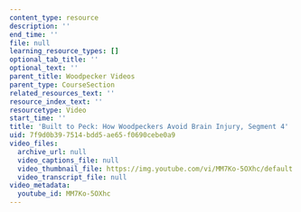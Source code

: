 ```yaml
---
content_type: resource
description: ''
end_time: ''
file: null
learning_resource_types: []
optional_tab_title: ''
optional_text: ''
parent_title: Woodpecker Videos
parent_type: CourseSection
related_resources_text: ''
resource_index_text: ''
resourcetype: Video
start_time: ''
title: 'Built to Peck: How Woodpeckers Avoid Brain Injury, Segment 4'
uid: 7f9d0b39-7514-bdd5-ae65-f0690cebe0a9
video_files:
  archive_url: null
  video_captions_file: null
  video_thumbnail_file: https://img.youtube.com/vi/MM7Ko-5OXhc/default.jpg
  video_transcript_file: null
video_metadata:
  youtube_id: MM7Ko-5OXhc
---
```

